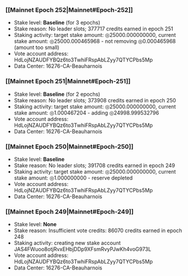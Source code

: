 ### [[Mainnet Epoch 252|Mainnet#Epoch-252]]
* Stake level: **Baseline** (for 3 epochs)
* Stake reason: No leader slots; 377717 credits earned in epoch 251
* Staking activity: target stake amount: ◎25000.000000000, current stake amount: ◎25000.000465968 - not removing ◎0.000465968 (amount too small)
* Vote account address: HdLojNZAUDFYBQz6to3TwhiFRspAbLZyy7QTYCPbs5Mp
* Data Center: 16276-CA-Beauharnois
### [[Mainnet Epoch 251|Mainnet#Epoch-251]]
* Stake level: **Baseline** (for 2 epochs)
* Stake reason: No leader slots; 373908 credits earned in epoch 250
* Staking activity: target stake amount: ◎25000.000000000, current stake amount: ◎1.000467204 - adding ◎24998.999532796
* Vote account address: HdLojNZAUDFYBQz6to3TwhiFRspAbLZyy7QTYCPbs5Mp
* Data Center: 16276-CA-Beauharnois
### [[Mainnet Epoch 250|Mainnet#Epoch-250]]
* Stake level: **Baseline**
* Stake reason: No leader slots; 391708 credits earned in epoch 249
* Staking activity: target stake amount: ◎25000.000000000, current stake amount: ◎1.000000000 - reserve depleted
* Vote account address: HdLojNZAUDFYBQz6to3TwhiFRspAbLZyy7QTYCPbs5Mp
* Data Center: 16276-CA-Beauharnois
### [[Mainnet Epoch 249|Mainnet#Epoch-249]]
* Stake level: **None**
* Stake reason: Insufficient vote credits: 86070 credits earned in epoch 248
* Staking activity: creating new stake account JAS4FWuoo8otjRvxEHbjDDp9XFsmRvyPJwKh4voG973L
* Vote account address: HdLojNZAUDFYBQz6to3TwhiFRspAbLZyy7QTYCPbs5Mp
* Data Center: 16276-CA-Beauharnois